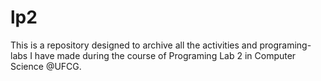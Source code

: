 # lp2
This is a repository designed to archive all the activities and programing-labs I have made during the course of  Programing Lab 2 in Computer Science @UFCG. 
